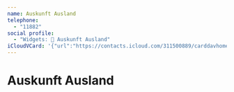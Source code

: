 ```yaml
---
name: Auskunft Ausland
telephone:
  - "11882"
social profile:
  - "Widgets: 🔄 Auskunft Ausland"
iCloudVCard: '{"url":"https://contacts.icloud.com/311500889/carddavhome/card/MmI0YWJlZTMtMmEwNS00OWFjLWFiOWEtN2QyMTgyYzQ4ZDlh.vcf","etag":"\"kmfhc63l\"","data":"BEGIN:VCARD\r\nVERSION:3.0\r\nFN:\r\nN:Auskunft Ausland;;;;\r\nUID:2b4abee3-2a05-49ac-ab9a-7d2182c48d9a\r\nPRODID:ez-vcard 0.9.13-fc\r\nREV:2025-04-03T22:14:41Z\r\nORG:;\r\nTEL;TYPE=CELL:11882\r\nX-SOCIALPROFILE;CHARSET=UTF-8;TYPE=widgets:🔄 Auskunft Ausland\r\nEND:VCARD"}'
---
```

# Auskunft Ausland